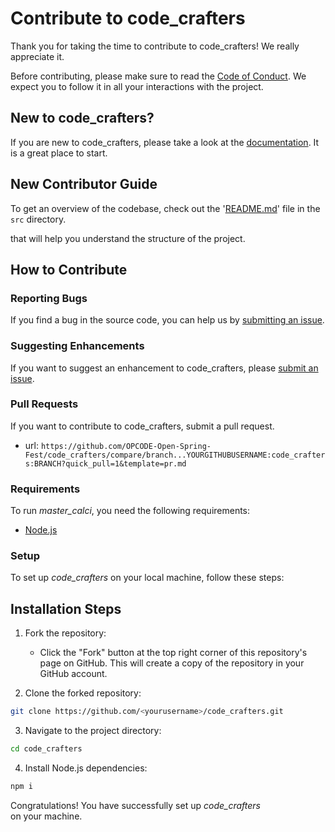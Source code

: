 # Contribute to code_crafters

Thank you for taking the time to contribute to code_crafters! We really appreciate it. 

Before contributing, please make sure to read the [Code of Conduct](../../CODE_OF_CONDUCT.md). We expect you to follow it in all your interactions with the project.

## New to code_crafters?

If you are new to code_crafters, please take a look at the [documentation](./Project_Tour.md). It is a great place to start.

## New Contributor Guide

To get an overview of the codebase, check out the '[README.md](../src/README.md)' file in the `src` directory.

that will help you understand the structure of the project.

## How to Contribute

### Reporting Bugs

If you find a bug in the source code, you can help us by [submitting an issue](../ISSUE_TEMPLATE/bug_report.yaml).

### Suggesting Enhancements

If you want to suggest an enhancement to code_crafters, please [submit an issue](../ISSUE_TEMPLATE/feature_request.yaml).

### Pull Requests

If you want to contribute to code_crafters, submit a pull request.

- url: `https://github.com/OPCODE-Open-Spring-Fest/code_crafters/compare/branch...YOURGITHUBUSERNAME:code_crafters:BRANCH?quick_pull=1&template=pr.md`
  
### Requirements
To run *master_calci*, you need the following requirements:

- [Node.js](https://nodejs.org/)

### Setup

To set up *code_crafters* on your local machine, follow these steps:

## Installation Steps

1. Fork the repository:
   - Click the "Fork" button at the top right corner of this repository's page on GitHub. This will create a copy of the repository in your GitHub account.

2. Clone the forked repository:

```bash
git clone https://github.com/<yourusername>/code_crafters.git
```


3. Navigate to the project directory:
```bash
cd code_crafters
```

4. Install Node.js dependencies:
```bash
npm i
```
Congratulations! You have successfully set up *code_crafters* on your machine.